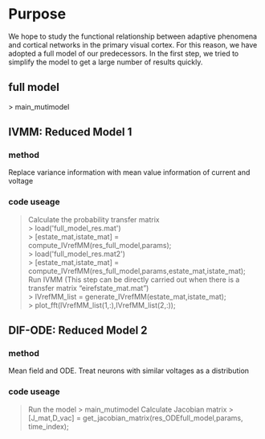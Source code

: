 Purpose
======
We hope to study the functional relationship between adaptive phenomena and cortical networks in the primary visual cortex. For this reason, we have adopted a full model of our predecessors.
In the first step, we tried to simplify the model to get a large number of results quickly.

## full model
\> main_mutimodel  

## IVMM: Reduced Model 1
### method
Replace variance information with mean value information of current and voltage  

### code useage
> Calculate the probability transfer matrix  
\> load('full_model_res.mat')  
\> \[estate_mat,istate_mat] = compute_IVrefMM(res_full_model,params);  
\> load('full_model_res.mat2')  
\> \[estate_mat,istate_mat] = compute_IVrefMM(res_full_model,params,estate_mat,istate_mat);  
> Run IVMM (This step can be directly carried out when there is a transfer matrix “eirefstate_mat.mat”)  
\> IVrefMM_list = generate_IVrefMM(estate_mat,istate_mat);  
\> plot_fft(IVrefMM_list(1,:),IVrefMM_list(2,:));  

## DIF-ODE: Reduced Model 2
### method
Mean field and ODE. Treat neurons with similar voltages as a distribution

### code useage
> Run the model
\> main_mutimodel
> Calculate Jacobian matrix
\> \[J_mat,D_vac] = get_jacobian_matrix(res_ODEfull_model,params, time_index);
